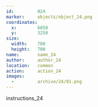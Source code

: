 ```yaml
---
id:			024
marker: 	objects/object_24.png
coordinates:
  x:		6050
  y:		3250
size:
  width:	780
  height:	700
name: 		name_24
author:		author_24
location: 	common
action: 	action_24
images:
  -			archive/24/01.png
---
```


instructions_24

